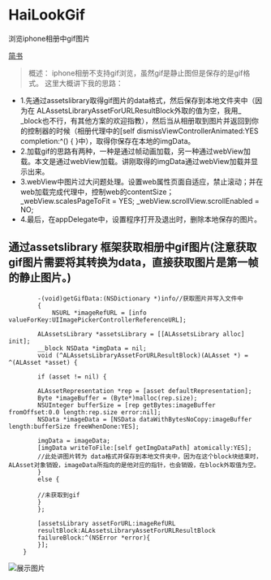# HaiLookGif
浏览iphone相册中gif图片

[简书](https://www.jianshu.com/p/e28f803f2888)

>概述：
    iphone相册不支持gif浏览，虽然gif是静止图但是保存的是gif格式。
    这里大概讲下我的思路：
    
- 1.先通过assetslibrary取得gif图片的data格式，然后保存到本地文件夹中（因为在 ALAssetsLibraryAssetForURLResultBlock外取的值为空，我用_ _block也不行，有其他方案的欢迎指教），然后当从相册取到图片并返回到你的控制器的时候（相册代理中的[self dismissViewControllerAnimated:YES completion:^() { }中），取得你保存在本地的imgData。
- 2.加载gif的思路有两种，一种是通过帧动画加载，另一种通过webView加载。本文是通过webView加载。讲刚取得的imgData通过webView加载并显示出来。
- 3.webView中图片过大问题处理。设置web属性页面自适应，禁止滚动；并在web加载完成代理中，控制web的contentSize；
                _webView.scalesPageToFit = YES;
                _webView.scrollView.scrollEnabled = NO;
- 4.最后，在appDelegate中，设置程序打开及退出时，删除本地保存的图片。

## 通过assetslibrary 框架获取相册中gif图片(注意获取gif图片需要将其转换为data，直接获取图片是第一帧的静止图片。)
    
```
        -(void)getGifData:(NSDictionary *)info//获取图片并写入文件中
        {
            NSURL *imageRefURL = [info valueForKey:UIImagePickerControllerReferenceURL];
    
        ALAssetsLibrary *assetsLibrary = [[ALAssetsLibrary alloc] init];
        __block NSData *imgData = nil;
        void (^ALAssetsLibraryAssetForURLResultBlock)(ALAsset *) = ^(ALAsset *asset) {
        
        if (asset != nil) {
        
        ALAssetRepresentation *rep = [asset defaultRepresentation];
        Byte *imageBuffer = (Byte*)malloc(rep.size);
        NSUInteger bufferSize = [rep getBytes:imageBuffer fromOffset:0.0 length:rep.size error:nil];
        NSData *imageData = [NSData dataWithBytesNoCopy:imageBuffer length:bufferSize freeWhenDone:YES];
        
        imgData = imageData;
        [imgData writeToFile:[self getImgDataPath] atomically:YES];
        //此处讲图片转为 data格式并保存到本地文件夹中，因为在这个block块结束时，ALAsset对象销毁，imageData所指向的是他对应的指针，也会销毁，在block外取值为空。
        }
        else {
        
        //未获取到gif
        }
        };
        
        [assetsLibrary assetForURL:imageRefURL
        resultBlock:ALAssetsLibraryAssetForURLResultBlock
        failureBlock:^(NSError *error){
        }];
    }

```

![展示图片](https://github.com/diankuanghuolong/HaiLookGif/blob/master/HaiLookGif/showImages/gifLook.gif)
